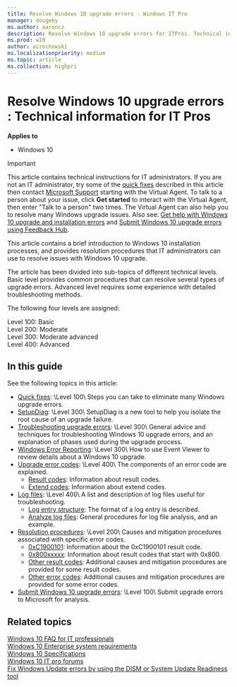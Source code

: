```yaml
---
title: Resolve Windows 10 upgrade errors - Windows IT Pro
manager: dougeby
ms.author: aaroncz
description: Resolve Windows 10 upgrade errors for ITPros. Technical information for IT professionals to help diagnose Windows setup errors.
ms.prod: w10
author: aczechowski
ms.localizationpriority: medium
ms.topic: article
ms.collection: highpri
---
```


# Resolve Windows 10 upgrade errors : Technical information for IT Pros

**Applies to**
-   Windows 10

>[!IMPORTANT]
>This article contains technical instructions for IT administrators. If you are not an IT administrator, try some of the [quick fixes](/troubleshoot/windows-client/deployment/windows-10-upgrade-quick-fixes) described in this article then contact [Microsoft Support](https://support.microsoft.com/contactus/) starting with the Virtual Agent. To talk to a person about your issue, click **Get started** to interact with the Virtual Agent, then enter "Talk to a person" two times. The Virtual Agent can also help you to resolve many Windows upgrade issues. Also see: [Get help with Windows 10 upgrade and installation errors](https://support.microsoft.com/help/10587/windows-10-get-help-with-upgrade-installation-errors) and [Submit Windows 10 upgrade errors using Feedback Hub](submit-errors.md).

This article contains a brief introduction to Windows 10 installation processes, and provides resolution procedures that IT administrators can use to resolve issues with Windows 10 upgrade. 

The article has been divided into sub-topics of different technical levels. Basic level provides common procedures that can resolve several types of upgrade errors. Advanced level requires some experience with detailed troubleshooting methods.

The following four levels are assigned:

Level 100: Basic <br>
Level 200: Moderate <br>
Level 300: Moderate advanced <br>
Level 400: Advanced <br>

## In this guide

See the following topics in this article:

- [Quick fixes](/troubleshoot/windows-client/deployment/windows-10-upgrade-quick-fixes): \Level 100\ Steps you can take to eliminate many Windows upgrade errors.<br>
- [SetupDiag](setupdiag.md): \Level 300\ SetupDiag is a new tool to help you isolate the root cause of an upgrade failure.
- [Troubleshooting upgrade errors](/troubleshoot/windows-client/deployment/windows-10-upgrade-issues-troubleshooting?toc=/windows/deployment/toc.json&bc=/windows/deployment/breadcrumb/toc.json): \Level 300\ General advice and techniques for troubleshooting Windows 10 upgrade errors, and an explanation of phases used during the upgrade process.<br>
- [Windows Error Reporting](windows-error-reporting.md): \Level 300\ How to use Event Viewer to review details about a Windows 10 upgrade.
- [Upgrade error codes](/troubleshoot/windows-client/deployment/windows-10-upgrade-error-codes?toc=/windows/deployment/toc.json&bc=/windows/deployment/breadcrumb/toc.json): \Level 400\ The components of an error code are explained.
    - [Result codes](/troubleshoot/windows-client/deployment/windows-10-upgrade-error-codes?toc=/windows/deployment/toc.json&bc=/windows/deployment/breadcrumb/toc.json#result-codes): Information about result codes.
    - [Extend codes](/troubleshoot/windows-client/deployment/windows-10-upgrade-error-codes?toc=/windows/deployment/toc.json&bc=/windows/deployment/breadcrumb/toc.json#extend-codes): Information about extend codes.
- [Log files](log-files.md): \Level 400\ A list and description of log files useful for troubleshooting.
    - [Log entry structure](log-files.md#log-entry-structure): The format of a log entry is described.
    - [Analyze log files](log-files.md#analyze-log-files): General procedures for log file analysis, and an example.
- [Resolution procedures](/troubleshoot/windows-client/deployment/windows-10-upgrade-resolution-procedures?toc=/windows/deployment/toc.json&bc=/windows/deployment/breadcrumb/toc.json): \Level 200\ Causes and mitigation procedures associated with specific error codes.
    - [0xC1900101](/troubleshoot/windows-client/deployment/windows-10-upgrade-resolution-procedures?toc=/windows/deployment/toc.json&bc=/windows/deployment/breadcrumb/toc.json#0xc1900101): Information about the 0xC1900101 result code.
    - [0x800xxxxx](/troubleshoot/windows-client/deployment/windows-10-upgrade-resolution-procedures?toc=/windows/deployment/toc.json&bc=/windows/deployment/breadcrumb/toc.json#0x800xxxxx): Information about result codes that start with 0x800.
    - [Other result codes](/troubleshoot/windows-client/deployment/windows-10-upgrade-resolution-procedures?toc=/windows/deployment/toc.json&bc=/windows/deployment/breadcrumb/toc.json#other-result-codes): Additional causes and mitigation procedures are provided for some result codes.
    - [Other error codes](/troubleshoot/windows-client/deployment/windows-10-upgrade-resolution-procedures?toc=/windows/deployment/toc.json&bc=/windows/deployment/breadcrumb/toc.json#other-error-codes): Additional causes and mitigation procedures are provided for some error codes.
- [Submit Windows 10 upgrade errors](submit-errors.md): \Level 100\ Submit upgrade errors to Microsoft for analysis.

## Related topics

[Windows 10 FAQ for IT professionals](../planning/windows-10-enterprise-faq-itpro.yml)
<br>[Windows 10 Enterprise system requirements](https://technet.microsoft.com/windows/dn798752.aspx)
<br>[Windows 10 Specifications](https://www.microsoft.com/windows/Windows-10-specifications)
<br>[Windows 10 IT pro forums](https://social.technet.microsoft.com/Forums/en-US/home?category=Windows10ITPro)
<br>[Fix Windows Update errors by using the DISM or System Update Readiness tool](/troubleshoot/windows-server/deployment/fix-windows-update-errors)
<br>
